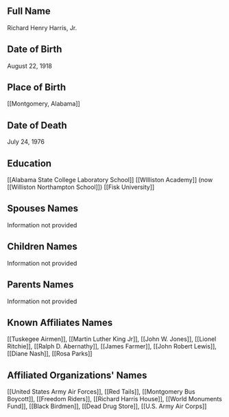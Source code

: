 ## Full Name
Richard Henry Harris, Jr.

## Date of Birth
August 22, 1918

## Place of Birth
[[Montgomery, Alabama]]

## Date of Death
July 24, 1976

## Education
[[Alabama State College Laboratory School]]
[[WIlliston Academy]] (now [[Williston Northampton School]])
[[Fisk University]]

## Spouses Names
Information not provided

## Children Names
Information not provided

## Parents Names
Information not provided

## Known Affiliates Names
 [[Tuskegee Airmen]], [[Martin Luther King Jr]], [[John W. Jones]], [[Lionel Ritchie]], [[Ralph D. Abernathy]], [[James Farmer]], [[John Robert Lewis]], [[Diane Nash]], [[Rosa Parks]]

## Affiliated Organizations' Names
 [[United States Army Air Forces]], [[Red Tails]], [[Montgomery Bus Boycott]], [[Freedom Riders]], [[Richard Harris House]], [[World Monuments Fund]], [[Black Birdmen]], [[Dead Drug Store]], [[U.S. Army Air Corps]]

